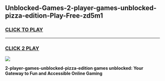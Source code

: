 
## Unblocked-Games-2-player-games-unblocked-pizza-edition-Play-Free-zd5m1
<h3>
<a href="https://premium76.site?title=2-player-games-unblocked-pizza-edition&ref=17A">CLICK TO PLAY</a></h3>
<hr>

<h3>
<a href="https://premium76.site?title=2-player-games-unblocked-pizza-edition&ref=17A">CLICK 2 PLAY</a>
  
</h3>

<a href="https://premium76.site?title=2-player-games-unblocked-pizza-edition&ref=17A"><img src="https://clearcache.store/games.png"></a>


**2-player-games-unblocked-pizza-edition games unblocked: Your Gateway to Fun and Accessible Online Gaming**
